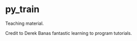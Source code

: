 # py_train
  Teaching material. 
  
  Credit to Derek Banas fantastic learning to program tutorials. 
